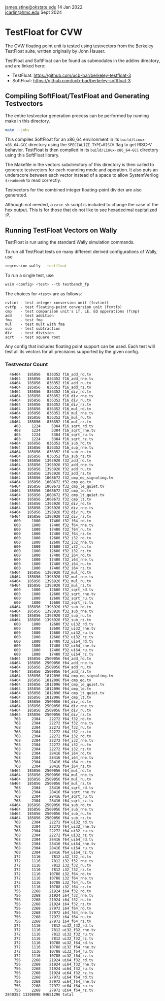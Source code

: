 james.stine@okstate.edu 14 Jan 2022\
jcarlin@hmc.edu Sept 2024

# TestFloat for CVW

The CVW floating point unit is tested using testvectors from the Berkeley TestFloat suite, written originally by John Hauser.

TestFloat and SoftFloat can be found as submodules in the addins directory, and are linked here:
- TestFloat:  https://github.com/ucb-bar/berkeley-testfloat-3
- SoftFloat:  https://github.com/ucb-bar/berkeley-softfloat-3

## Compiling SoftFloat/TestFloat and Generating Testvectors

The entire testvector generation process can be performed by running make in this directory.

```bash
make --jobs
```

This compiles SoftFloat for an x86_64 environment in its `build/Linux-x86_64-GCC` directory using the `SPECIALIZE_TYPE=RISCV` flag to get RISC-V behavior. TestFloat is then compiled in its `build/Linux-x86_64-GCC` directory using this SoftFloat library.

The Makefile in the vectors subdirectory of this directory is then called to  generate testvectors for each rounding mode and operation. It also puts an underscore between each vector instead of a space to allow SystemVerilog `$readmemh` to read correctly.

Testvectors for the combined integer floating-point divider are also generated.

Although not needed, a `case.sh` script is included to change the case of the hex output.  This is for those that do not like to see hexadecimal capitalized :P.

## Running TestFloat Vectors on Wally

TestFloat is run using the standard Wally simulation commands.

To run all TestFloat tests on many different derived configurations of Wally, use
```bash
regression-wally --testfloat
```

To run a single test, use
```bash
wsim <config> <test> --tb testbench_fp
```
The choices for `<test>` are as follows:

    cvtint - test integer conversion unit (fcvtint)
    cvtfp  - test floating-point conversion unit (fcvtfp)
    cmp    - test comparison unit's LT, LE, EQ opperations (fcmp)
    add    - test addition
    fma    - test fma
    mul    - test mult with fma
    sub    - test subtraction
    div    - test division
    sqrt   - test square root

Any config that includes floating point support can be used. Each test will test all its vectors for all precisions supported by the given config.

### Testvector Count

      46464   185856   836352 f16_add_rd.tv
      46464   185856   836352 f16_add_rne.tv
      46464   185856   836352 f16_add_ru.tv
      46464   185856   836352 f16_add_rz.tv
      46464   185856   836352 f16_div_rd.tv
      46464   185856   836352 f16_div_rne.tv
      46464   185856   836352 f16_div_ru.tv
      46464   185856   836352 f16_div_rz.tv
      46464   185856   836352 f16_mul_rd.tv
      46464   185856   836352 f16_mul_rne.tv
      46464   185856   836352 f16_mul_ru.tv
      46464   185856   836352 f16_mul_rz.tv
        408     1224     5304 f16_sqrt_rd.tv
        408     1224     5304 f16_sqrt_rne.tv
        408     1224     5304 f16_sqrt_ru.tv
        408     1224     5304 f16_sqrt_rz.tv
      46464   185856   836352 f16_sub_rd.tv
      46464   185856   836352 f16_sub_rne.tv
      46464   185856   836352 f16_sub_ru.tv
      46464   185856   836352 f16_sub_rz.tv
      46464   185856  1393920 f32_add_rd.tv
      46464   185856  1393920 f32_add_rne.tv
      46464   185856  1393920 f32_add_ru.tv
      46464   185856  1393920 f32_add_rz.tv
      46464   185856  1068672 f32_cmp_eq_signaling.tv
      46464   185856  1068672 f32_cmp_eq.tv
      46464   185856  1068672 f32_cmp_le_quiet.tv
      46464   185856  1068672 f32_cmp_le.tv
      46464   185856  1068672 f32_cmp_lt_quiet.tv
      46464   185856  1068672 f32_cmp_lt.tv
      46464   185856  1393920 f32_div_rd.tv
      46464   185856  1393920 f32_div_rne.tv
      46464   185856  1393920 f32_div_ru.tv
      46464   185856  1393920 f32_div_rz.tv
        600     1800    17400 f32_f64_rd.tv
        600     1800    17400 f32_f64_rne.tv
        600     1800    17400 f32_f64_ru.tv
        600     1800    17400 f32_f64_rz.tv
        600     1800    12600 f32_i32_rd.tv
        600     1800    12600 f32_i32_rne.tv
        600     1800    12600 f32_i32_ru.tv
        600     1800    12600 f32_i32_rz.tv
        600     1800    17400 f32_i64_rd.tv
        600     1800    17400 f32_i64_rne.tv
        600     1800    17400 f32_i64_ru.tv
        600     1800    17400 f32_i64_rz.tv
      46464   185856  1393920 f32_mul_rd.tv
      46464   185856  1393920 f32_mul_rne.tv
      46464   185856  1393920 f32_mul_ru.tv
      46464   185856  1393920 f32_mul_rz.tv
        600     1800    12600 f32_sqrt_rd.tv
        600     1800    12600 f32_sqrt_rne.tv
        600     1800    12600 f32_sqrt_ru.tv
        600     1800    12600 f32_sqrt_rz.tv
      46464   185856  1393920 f32_sub_rd.tv
      46464   185856  1393920 f32_sub_rne.tv
      46464   185856  1393920 f32_sub_ru.tv
      46464   185856  1393920 f32_sub_rz.tv
        600     1800    12600 f32_ui32_rd.tv
        600     1800    12600 f32_ui32_rne.tv
        600     1800    12600 f32_ui32_ru.tv
        600     1800    12600 f32_ui32_rz.tv
        600     1800    17400 f32_ui64_rd.tv
        600     1800    17400 f32_ui64_rne.tv
        600     1800    17400 f32_ui64_ru.tv
        600     1800    17400 f32_ui64_rz.tv
      46464   185856  2509056 f64_add_rd.tv
      46464   185856  2509056 f64_add_rne.tv
      46464   185856  2509056 f64_add_ru.tv
      46464   185856  2509056 f64_add_rz.tv
      46464   185856  1812096 f64_cmp_eq_signaling.tv
      46464   185856  1812096 f64_cmp_eq.tv
      46464   185856  1812096 f64_cmp_le_quiet.tv
      46464   185856  1812096 f64_cmp_le.tv
      46464   185856  1812096 f64_cmp_lt_quiet.tv
      46464   185856  1812096 f64_cmp_lt.tv
      46464   185856  2509056 f64_div_rd.tv
      46464   185856  2509056 f64_div_rne.tv
      46464   185856  2509056 f64_div_ru.tv
      46464   185856  2509056 f64_div_rz.tv
        768     2304    22272 f64_f32_rd.tv
        768     2304    22272 f64_f32_rne.tv
        768     2304    22272 f64_f32_ru.tv
        768     2304    22272 f64_f32_rz.tv
        768     2304    22272 f64_i32_rd.tv
        768     2304    22272 f64_i32_rne.tv
        768     2304    22272 f64_i32_ru.tv
        768     2304    22272 f64_i32_rz.tv
        768     2304    28416 f64_i64_rd.tv
        768     2304    28416 f64_i64_rne.tv
        768     2304    28416 f64_i64_ru.tv
        768     2304    28416 f64_i64_rz.tv
      46464   185856  2509056 f64_mul_rd.tv
      46464   185856  2509056 f64_mul_rne.tv
      46464   185856  2509056 f64_mul_ru.tv
      46464   185856  2509056 f64_mul_rz.tv
        768     2304    28416 f64_sqrt_rd.tv
        768     2304    28416 f64_sqrt_rne.tv
        768     2304    28416 f64_sqrt_ru.tv
        768     2304    28416 f64_sqrt_rz.tv
      46464   185856  2509056 f64_sub_rd.tv
      46464   185856  2509056 f64_sub_rne.tv
      46464   185856  2509056 f64_sub_ru.tv
      46464   185856  2509056 f64_sub_rz.tv
        768     2304    22272 f64_ui32_rd.tv
        768     2304    22272 f64_ui32_rne.tv
        768     2304    22272 f64_ui32_ru.tv
        768     2304    22272 f64_ui32_rz.tv
        768     2304    28416 f64_ui64_rd.tv
        768     2304    28416 f64_ui64_rne.tv
        768     2304    28416 f64_ui64_ru.tv
        768     2304    28416 f64_ui64_rz.tv
        372     1116     7812 i32_f32_rd.tv
        372     1116     7812 i32_f32_rne.tv
        372     1116     7812 i32_f32_ru.tv
        372     1116     7812 i32_f32_rz.tv
        372     1116    10788 i32_f64_rd.tv
        372     1116    10788 i32_f64_rne.tv
        372     1116    10788 i32_f64_ru.tv
        372     1116    10788 i32_f64_rz.tv
        756     2268    21924 i64_f32_rd.tv
        756     2268    21924 i64_f32_rne.tv
        756     2268    21924 i64_f32_ru.tv
        756     2268    21924 i64_f32_rz.tv
        756     2268    27972 i64_f64_rd.tv
        756     2268    27972 i64_f64_rne.tv
        756     2268    27972 i64_f64_ru.tv
        756     2268    27972 i64_f64_rz.tv
        372     1116     7812 ui32_f32_rd.tv
        372     1116     7812 ui32_f32_rne.tv
        372     1116     7812 ui32_f32_ru.tv
        372     1116     7812 ui32_f32_rz.tv
        372     1116    10788 ui32_f64_rd.tv
        372     1116    10788 ui32_f64_rne.tv
        372     1116    10788 ui32_f64_ru.tv
        372     1116    10788 ui32_f64_rz.tv
        756     2268    21924 ui64_f32_rd.tv
        756     2268    21924 ui64_f32_rne.tv
        756     2268    21924 ui64_f32_ru.tv
        756     2268    21924 ui64_f32_rz.tv
        756     2268    27972 ui64_f64_rd.tv
        756     2268    27972 ui64_f64_rne.tv
        756     2268    27972 ui64_f64_ru.tv
        756     2268    27972 ui64_f64_rz.tv
    2840352 11308896 94651296 total

